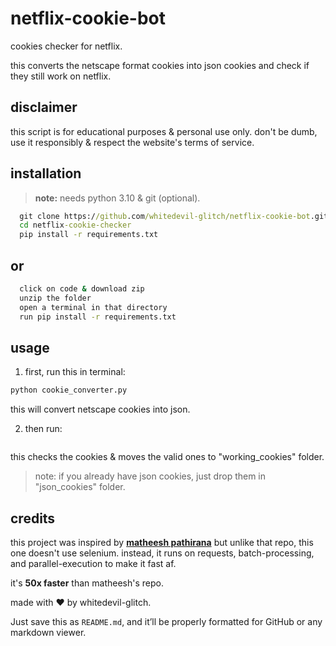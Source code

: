# netflix-cookie-bot
cookies checker for netflix. 
 
this converts the netscape format cookies into json cookies and check if they still work on netflix.

## disclaimer
this script is for educational purposes & personal use only. don't be dumb, use it responsibly & respect the website's terms of service.

## installation
> **note:** needs python 3.10 & git (optional).  
```cmd
  git clone https://github.com/whitedevil-glitch/netflix-cookie-bot.git
  cd netflix-cookie-checker
  pip install -r requirements.txt
```
## or

```cmd
  click on code & download zip  
  unzip the folder  
  open a terminal in that directory  
  run pip install -r requirements.txt
```

## usage

1. first, run this in terminal:

```cmd
python cookie_converter.py
```

this will convert netscape cookies into json.


2. then run:

```cmd python main.py
```

this checks the cookies & moves the valid ones to "working_cookies" folder.



> note: if you already have json cookies, just drop them in "json_cookies" folder.



## credits

this project was inspired by <a href="#"><b>matheesh pathirana</b></a> but unlike that repo, this one doesn't use selenium. instead, it runs on requests, batch-processing, and parallel-execution to make it fast af.

it's <b>50x faster</b> than matheesh's repo.

made with ❤️ by whitedevil-glitch.

Just save this as `README.md`, and it’ll be properly formatted for GitHub or any markdown viewer.


